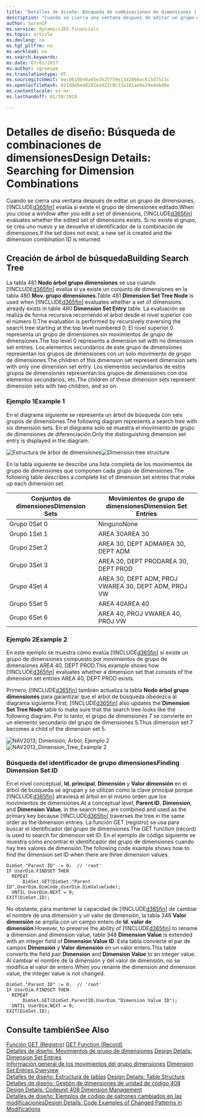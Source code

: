 ```yaml
---
title: "Detalles de diseño: Búsqueda de combinaciones de dimensiones | Documentos de Microsoft"
description: "Cuando se cierra una ventana después de editar un grupo de dimensiones, Finance and Operations, Business edition evalúa si existe el grupo de dimensiones editado. Si no existe el grupo, se crea uno nuevo y se devuelve el identificador de la combinación de dimensiones."
author: SorenGP
ms.service: dynamics365-financials
ms.topic: article
ms.devlang: na
ms.tgt_pltfrm: na
ms.workload: na
ms.search.keywords: 
ms.date: 07/01/2017
ms.author: sgroespe
ms.translationtype: HT
ms.sourcegitcommit: bec0619be0a65e3625759e13d2866ac615d7513c
ms.openlocfilehash: 821ddebee02d1ea922c0c13a181ae0e29e4eb40e
ms.contentlocale: es-mx
ms.lasthandoff: 01/30/2018

---
```

# <a name="design-details-searching-for-dimension-combinations"></a><span data-ttu-id="97b8b-104">Detalles de diseño: Búsqueda de combinaciones de dimensiones</span><span class="sxs-lookup"><span data-stu-id="97b8b-104">Design Details: Searching for Dimension Combinations</span></span>
<span data-ttu-id="97b8b-105">Cuando se cierra una ventana después de editar un grupo de dimensiones, [!INCLUDE[d365fin](includes/d365fin_md.md)] evalúa si existe el grupo de dimensiones editado.</span><span class="sxs-lookup"><span data-stu-id="97b8b-105">When you close a window after you edit a set of dimensions, [!INCLUDE[d365fin](includes/d365fin_md.md)] evaluates whether the edited set of dimensions exists.</span></span> <span data-ttu-id="97b8b-106">Si no existe el grupo, se crea uno nuevo y se devuelve el identificador de la combinación de dimensiones.</span><span class="sxs-lookup"><span data-stu-id="97b8b-106">If the set does not exist, a new set is created and the dimension combination ID is returned.</span></span>  

## <a name="building-search-tree"></a><span data-ttu-id="97b8b-107">Creación de árbol de búsqueda</span><span class="sxs-lookup"><span data-stu-id="97b8b-107">Building Search Tree</span></span>  
 <span data-ttu-id="97b8b-108">La tabla 481 **Nodo árbol grupo dimensiones** se usa cuando [!INCLUDE[d365fin](includes/d365fin_md.md)] evalúa si ya existe un conjunto de dimensiones en la tabla 480 **Mov. grupo dimensiones**.</span><span class="sxs-lookup"><span data-stu-id="97b8b-108">Table 481 **Dimension Set Tree Node** is used when [!INCLUDE[d365fin](includes/d365fin_md.md)] evaluates whether a set of dimensions already exists in table 480 **Dimension Set Entry** table.</span></span> <span data-ttu-id="97b8b-109">La evaluación se realiza de forma recursiva recorriendo el árbol desde el nivel superior con el número 0.</span><span class="sxs-lookup"><span data-stu-id="97b8b-109">The evaluation is performed by recursively traversing the search tree starting at the top level numbered 0.</span></span> <span data-ttu-id="97b8b-110">El nivel superior 0 representa un grupo de dimensiones sin movimientos de grupo de dimensiones.</span><span class="sxs-lookup"><span data-stu-id="97b8b-110">The top level 0 represents a dimension set with no dimension set entries.</span></span> <span data-ttu-id="97b8b-111">Los elementos secundarios de este grupo de dimensiones representan los grupos de dimensiones con un solo movimiento de grupo de dimensiones.</span><span class="sxs-lookup"><span data-stu-id="97b8b-111">The children of this dimension set represent dimension sets with only one dimension set entry.</span></span> <span data-ttu-id="97b8b-112">Los elementos secundarios de estos grupos de dimensiones representan los grupos de dimensiones con dos elementos secundarios, etc.</span><span class="sxs-lookup"><span data-stu-id="97b8b-112">The children of these dimension sets represent dimension sets with two children, and so on.</span></span>  

### <a name="example-1"></a><span data-ttu-id="97b8b-113">Ejemplo 1</span><span class="sxs-lookup"><span data-stu-id="97b8b-113">Example 1</span></span>  
 <span data-ttu-id="97b8b-114">En el diagrama siguiente se representa un árbol de búsqueda con seis grupos de dimensiones.</span><span class="sxs-lookup"><span data-stu-id="97b8b-114">The following diagram represents a search tree with six dimension sets.</span></span> <span data-ttu-id="97b8b-115">En el diagrama solo se muestra el movimiento de grupo de dimensiones de diferenciación.</span><span class="sxs-lookup"><span data-stu-id="97b8b-115">Only the distinguishing dimension set entry is displayed in the diagram.</span></span>  

 <span data-ttu-id="97b8b-116">![Estructura de árbol de dimensiones](media/nav2013_dimension_tree.png "NAV2013_Dimension_Tree")</span><span class="sxs-lookup"><span data-stu-id="97b8b-116">![Dimension tree structure](media/nav2013_dimension_tree.png "NAV2013_Dimension_Tree")</span></span>  

 <span data-ttu-id="97b8b-117">En la tabla siguiente se describe una lista completa de los movimientos de grupo de dimensiones que componen cada grupo de dimensiones.</span><span class="sxs-lookup"><span data-stu-id="97b8b-117">The following table describes a complete list of dimension set entries that make up each dimension set.</span></span>  

|<span data-ttu-id="97b8b-118">Conjuntos de dimensiones</span><span class="sxs-lookup"><span data-stu-id="97b8b-118">Dimension Sets</span></span>|<span data-ttu-id="97b8b-119">Movimientos de grupo de dimensiones</span><span class="sxs-lookup"><span data-stu-id="97b8b-119">Dimension Set Entries</span></span>|  
|--------------------|---------------------------|  
|<span data-ttu-id="97b8b-120">Grupo 0</span><span class="sxs-lookup"><span data-stu-id="97b8b-120">Set 0</span></span>|<span data-ttu-id="97b8b-121">Ninguno</span><span class="sxs-lookup"><span data-stu-id="97b8b-121">None</span></span>|  
|<span data-ttu-id="97b8b-122">Grupo 1</span><span class="sxs-lookup"><span data-stu-id="97b8b-122">Set 1</span></span>|<span data-ttu-id="97b8b-123">AREA 30</span><span class="sxs-lookup"><span data-stu-id="97b8b-123">AREA 30</span></span>|  
|<span data-ttu-id="97b8b-124">Grupo 2</span><span class="sxs-lookup"><span data-stu-id="97b8b-124">Set 2</span></span>|<span data-ttu-id="97b8b-125">AREA 30, DEPT ADM</span><span class="sxs-lookup"><span data-stu-id="97b8b-125">AREA 30, DEPT ADM</span></span>|  
|<span data-ttu-id="97b8b-126">Grupo 3</span><span class="sxs-lookup"><span data-stu-id="97b8b-126">Set 3</span></span>|<span data-ttu-id="97b8b-127">AREA 30, DEPT PROD</span><span class="sxs-lookup"><span data-stu-id="97b8b-127">AREA 30, DEPT PROD</span></span>|  
|<span data-ttu-id="97b8b-128">Grupo 4</span><span class="sxs-lookup"><span data-stu-id="97b8b-128">Set 4</span></span>|<span data-ttu-id="97b8b-129">AREA 30, DEPT ADM, PROJ VW</span><span class="sxs-lookup"><span data-stu-id="97b8b-129">AREA 30, DEPT ADM, PROJ VW</span></span>|  
|<span data-ttu-id="97b8b-130">Grupo 5</span><span class="sxs-lookup"><span data-stu-id="97b8b-130">Set 5</span></span>|<span data-ttu-id="97b8b-131">AREA 40</span><span class="sxs-lookup"><span data-stu-id="97b8b-131">AREA 40</span></span>|  
|<span data-ttu-id="97b8b-132">Grupo 6</span><span class="sxs-lookup"><span data-stu-id="97b8b-132">Set 6</span></span>|<span data-ttu-id="97b8b-133">AREA 40, PROJ VW</span><span class="sxs-lookup"><span data-stu-id="97b8b-133">AREA 40, PROJ VW</span></span>|  

### <a name="example-2"></a><span data-ttu-id="97b8b-134">Ejemplo 2</span><span class="sxs-lookup"><span data-stu-id="97b8b-134">Example 2</span></span>  
 <span data-ttu-id="97b8b-135">En este ejemplo se muestra cómo evalúa [!INCLUDE[d365fin](includes/d365fin_md.md)] si existe un grupo de dimensiones compuesto por movimientos de grupo de dimensiones AREA 40, DEPT PROD.</span><span class="sxs-lookup"><span data-stu-id="97b8b-135">This example shows how [!INCLUDE[d365fin](includes/d365fin_md.md)] evaluates whether a dimension set that consists of the dimension set entries AREA 40, DEPT PROD exists.</span></span>  

 <span data-ttu-id="97b8b-136">Primero, [!INCLUDE[d365fin](includes/d365fin_md.md)] también actualiza la tabla **Nodo árbol grupo dimensiones** para garantizar que el árbol de búsqueda obedezca al diagrama siguiente.</span><span class="sxs-lookup"><span data-stu-id="97b8b-136">First, [!INCLUDE[d365fin](includes/d365fin_md.md)] also updates the **Dimension Set Tree Node** table to make sure that the search tree looks like the following diagram.</span></span> <span data-ttu-id="97b8b-137">Por lo tanto, el grupo de dimensiones 7 se convierte en un elemento secundario del grupo de dimensiones 5.</span><span class="sxs-lookup"><span data-stu-id="97b8b-137">Thus dimension set 7 becomes a child of the dimension set 5.</span></span>  

 <span data-ttu-id="97b8b-138">![NAV2013; Dimensión; Árbol; Ejemplo 2](media/nav2013_dimension_tree_example2.png "NAV2013_Dimension_Tree_Example2")</span><span class="sxs-lookup"><span data-stu-id="97b8b-138">![NAV2013&#95;Dimension&#95;Tree&#95;Example 2](media/nav2013_dimension_tree_example2.png "NAV2013_Dimension_Tree_Example2")</span></span>  

### <a name="finding-dimension-set-id"></a><span data-ttu-id="97b8b-139">Búsqueda del identificador de grupo dimensiones</span><span class="sxs-lookup"><span data-stu-id="97b8b-139">Finding Dimension Set ID</span></span>  
 <span data-ttu-id="97b8b-140">En el nivel conceptual, **Id. principal**, **Dimensión** y **Valor dimensión** en el árbol de búsqueda se agrupan y se utilizan como la clave principal porque [!INCLUDE[d365fin](includes/d365fin_md.md)] atraviesa el árbol en el mismo orden que los movimientos de dimensiones.</span><span class="sxs-lookup"><span data-stu-id="97b8b-140">At a conceptual level, **Parent ID**, **Dimension**, and **Dimension Value**, in the search tree, are combined and used as the primary key because [!INCLUDE[d365fin](includes/d365fin_md.md)] traverses the tree in the same order as the dimension entries.</span></span> <span data-ttu-id="97b8b-141">La función GET (registro) se usa para buscar el identificador del grupo de dimensiones.</span><span class="sxs-lookup"><span data-stu-id="97b8b-141">The GET function (record) is used to search for dimension set ID.</span></span> <span data-ttu-id="97b8b-142">En el ejemplo de código siguiente se muestra cómo encontrar el identificador del grupo de dimensiones cuando hay tres valores de dimensión.</span><span class="sxs-lookup"><span data-stu-id="97b8b-142">The following code example shows how to find the dimension set ID when there are three dimension values.</span></span>  

```  
DimSet."Parent ID" := 0;  // 'root'  
IF UserDim.FINDSET THEN  
  REPEAT  
      DimSet.GET(DimSet."Parent ID",UserDim.DimCode,UserDim.DimValueCode);  
  UNTIL UserDim.NEXT = 0;  
EXIT(DimSet.ID);  

```  

 <span data-ttu-id="97b8b-143">No obstante, para mantener la capacidad de [!INCLUDE[d365fin](includes/d365fin_md.md)] de cambiar el nombre de una dimensión y un valor de dimensión, la tabla 348 **Valor dimensión** se amplía con un campo entero de **Id. valor de dimensión**.</span><span class="sxs-lookup"><span data-stu-id="97b8b-143">However, to preserve the ability of [!INCLUDE[d365fin](includes/d365fin_md.md)] to rename a dimension and dimension value, table 348 **Dimension Value** is extended with an integer field of **Dimension Value ID**.</span></span> <span data-ttu-id="97b8b-144">Esta tabla convierte el par de campos **Dimensión** y **Valor dimensión** en un valor entero.</span><span class="sxs-lookup"><span data-stu-id="97b8b-144">This table converts the field pair **Dimension** and **Dimension Value** to an integer value.</span></span> <span data-ttu-id="97b8b-145">Al cambiar el nombre de la dimensión y del valor de dimensión, no se modifica el valor de entero.</span><span class="sxs-lookup"><span data-stu-id="97b8b-145">When you rename the dimension and dimension value, the integer value is not changed.</span></span>  

```  
DimSet."Parent ID" := 0;  // 'root'  
IF UserDim.FINDSET THEN  
  REPEAT  
      DimSet.GET(DimSet.ParentID,UserDim."Dimension Value ID");  
  UNTIL UserDim.NEXT = 0;  
EXIT(DimSet.ID);  

```  

## <a name="see-also"></a><span data-ttu-id="97b8b-146">Consulte también</span><span class="sxs-lookup"><span data-stu-id="97b8b-146">See Also</span></span>  
 <span data-ttu-id="97b8b-147">[Función GET (Registro)](/dynamics-nav/GET-Function--Record-)  </span><span class="sxs-lookup"><span data-stu-id="97b8b-147">[GET Function (Record)](/dynamics-nav/GET-Function--Record-)  </span></span>  
 <span data-ttu-id="97b8b-148">[Detalles de diseño: Movimientos de grupo de dimensiones](design-details-dimension-set-entries.md) </span><span class="sxs-lookup"><span data-stu-id="97b8b-148">[Design Details: Dimension Set Entries](design-details-dimension-set-entries.md) </span></span>  
 <span data-ttu-id="97b8b-149">[Información general de los movimientos del grupo dimensiones](design-details-dimension-set-entries-overview.md) </span><span class="sxs-lookup"><span data-stu-id="97b8b-149">[Dimension Set Entries Overview](design-details-dimension-set-entries-overview.md) </span></span>  
 <span data-ttu-id="97b8b-150">[Detalles de diseño: Estructura de tablas](design-details-table-structure.md) </span><span class="sxs-lookup"><span data-stu-id="97b8b-150">[Design Details: Table Structure](design-details-table-structure.md) </span></span>  
 <span data-ttu-id="97b8b-151">[Detalles de diseño: Gestión de dimensiones de unidad de código 408](design-details-codeunit-408-dimension-management.md) </span><span class="sxs-lookup"><span data-stu-id="97b8b-151">[Design Details: Codeunit 408 Dimension Management](design-details-codeunit-408-dimension-management.md) </span></span>  
 [<span data-ttu-id="97b8b-152">Detalles de diseño: Ejemplos de código de patrones cambiados en las modificaciones</span><span class="sxs-lookup"><span data-stu-id="97b8b-152">Design Details: Code Examples of Changed Patterns in Modifications</span></span>](design-details-code-examples-of-changed-patterns-in-modifications.md)

